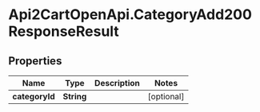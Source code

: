 # Api2CartOpenApi.CategoryAdd200ResponseResult

## Properties

Name | Type | Description | Notes
------------ | ------------- | ------------- | -------------
**categoryId** | **String** |  | [optional] 


